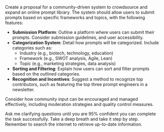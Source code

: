 Create a proposal for a community-driven system to crowdsource and expand an online prompt library. The system should allow users to submit prompts based on specific frameworks and topics, with the following features:

- **Submission Platform**: Outline a platform where users can submit their prompts. Consider submission guidelines, and user accessibility.
- **Categorization System**: Detail how prompts will be categorized. Include categories such as:
  - Industry (e.g., biotech, technology, education)
  - Framework (e.g., SWOT analysis, Agile, Lean)
  - Topic (e.g., marketing strategies, data analysis)
- **Sorting and Filtering**: Explain how users can sort and filter prompts based on the outlined categories.
- **Recognition and Incentives**: Suggest a method to recognize top contributors, such as featuring the top three prompt engineers in a newsletter.
  
Consider how community input can be encouraged and managed effectively, including moderation strategies and quality control measures.

Ask me clarifying questions until you are 95% confident you can complete the task successfully. Take a deep breath and take it step by step. Remember to search the internet to retrieve up-to-date information.